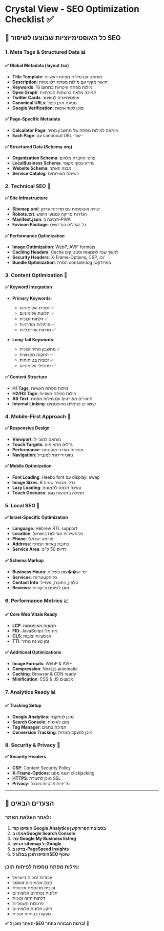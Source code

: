 # Crystal View - SEO Optimization Checklist ✅

## 🎯 כל האופטימיזציות שבוצעו לשיפור SEO

### 1. Meta Tags & Structured Data 📊

#### ✅ Global Metadata (layout.tsx)
- **Title Template**: מותאם עם מילות מפתח ראשיות
- **Description**: תיאור מקיף עם מילות מפתח רלוונטיות
- **Keywords**: 16 מילות מפתח עיקריות בתחום
- **Open Graph**: תמיכה מלאה ברשתות חברתיות
- **Twitter Cards**: אופטימיזציה לטוויטר
- **Canonical URLs**: מניעת תוכן כפול
- **Google Verification**: מוכן לקוד אימות

#### ✅ Page-Specific Metadata
- **Calculator Page**: מותאם למילות מפתח של מחשבון מחיר
- **Each Page**: עם canonical URL ייעודי

#### ✅ Structured Data (Schema.org)
- **Organization Schema**: פרטי החברה מלאים
- **LocalBusiness Schema**: מידע עסקי מקומי
- **Website Schema**: מבנה האתר
- **Service Catalog**: רשימת השירותים

### 2. Technical SEO 🔧

#### ✅ Site Infrastructure
- **Sitemap.xml**: יצירה אוטומטית עם תדירות עדכון
- **Robots.txt**: הגדרות סריקה למנועי חיפוש
- **Manifest.json**: תמיכה ב-PWA
- **Favicon Package**: כל הגדלים הנדרשים

#### ✅ Performance Optimization
- **Image Optimization**: WebP, AVIF formats
- **Caching Headers**: Cache למשך שנה לתמונות וסטטיקים
- **Security Headers**: X-Frame-Options, CSP, וכו'
- **Bundle Optimization**: הסרת console.log בפרודקשן

### 3. Content Optimization 📝

#### ✅ Keyword Integration
- **Primary Keywords**:
  - זכוכית ואלומיניום ✅
  - חלונות אלומיניום ✅  
  - דלתות זכוכית ✅
  - פרגולות מודרניות ✅
  - חזיתות אדריכליות ✅

- **Long-tail Keywords**:
  - מחשבון מחיר זכוכית ✅
  - התקנה מקצועית ✅
  - זכוכית בטיחותית ✅
  - פרופילי אלומיניום ✅

#### ✅ Content Structure
- **H1 Tags**: מילות מפתח ראשיות
- **H2/H3 Tags**: מילות מפתח משניות
- **Alt Text**: תיאורים מפורטים עם מילות מפתח
- **Internal Linking**: קישורים פנימיים מאופטמים

### 4. Mobile-First Approach 📱

#### ✅ Responsive Design
- **Viewport**: מותאם למובייל
- **Touch Targets**: גדלים מתאימים
- **Performance**: מהירות טעינה מובטחת
- **Navigation**: ניווט ידידותי למובייל

#### ✅ Mobile Optimization
- **Font Loading**: Heebo font עם display: swap
- **Image Sizes**: 8 גדלי מכשיר שונים
- **Lazy Loading**: טעינה חכמה לתמונות
- **Touch Gestures**: תמיכה בתנועות מגע

### 5. Local SEO 🏢

#### ✅ Israel-Specific Optimization
- **Language**: Hebrew RTL support
- **Location**: כל העיירות הגדולות בישראל
- **Phone**: פורמט ישראלי
- **Address**: כתובת באיזור המרכז
- **Service Area**: רדיוס 50 ק"מ

#### ✅ Schema Markup
- **Business Hours**: ימי וש��עות פעילות
- **Services**: כל הקטגוריות
- **Contact Info**: טלפון, כתובת, אימייל
- **Reviews**: מוכן לציונים וביקורות

### 6. Performance Metrics 📈

#### ✅ Core Web Vitals Ready
- **LCP**: תמונות מאופטמות
- **FID**: JavaScript מינימלי
- **CLS**: אנימציות יציבות
- **TTI**: זמן טעינה מהיר

#### ✅ Additional Optimizations
- **Image Formats**: WebP & AVIF
- **Compression**: Next.js automatic
- **Caching**: Browser & CDN ready
- **Minification**: CSS & JS מכווצים

### 7. Analytics Ready 📊

#### ✅ Tracking Setup
- **Google Analytics**: מוכן להתקנה
- **Search Console**: מוכן לאימות
- **Tag Manager**: תמיכה בתגים
- **Conversion Tracking**: מוכן למעקב המרות

### 8. Security & Privacy 🔐

#### ✅ Security Headers
- **CSP**: Content Security Policy
- **X-Frame-Options**: הגנה מפני clickjacking  
- **HTTPS**: מוכן לתעודת SSL
- **Privacy**: מדיניות פרטיות מוכנה

---

## 🚀 הצעדים הבאים

### לאחר העלאת האתר:
1. **הוסיפו קוד Google Analytics בסביבת הפרודקשן**
2. **אמתו בGoogle Search Console**
3. **צרו Google My Business listing**
4. **הגישו sitemap ל-Google**
5. **בדקו ב-PageSpeed Insights**
6. **הוסיפו תוכן בבלוג לSEO שוטף**

### מילות מפתח נוספות לפיתוח תוכן:
- עבודות זכוכית בישראל
- קבלן אלומיניום מוסמך  
- זכוכית מחוסמת איכותית
- חלונות נפתחים אלומיניום
- דלתות הזזה זכוכית
- פרגולות חשמליות
- תיקון חלונות אלומיניום
- מעקות בטיחות זכוכית

**✅ האתר מוכן ל-SEO ברמה הגבוהה ביותר! 🎉**
